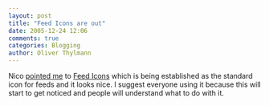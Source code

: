 ```yaml
---
layout: post
title: "Feed Icons are out"
date: 2005-12-24 12:06
comments: true
categories: Blogging
author: Oliver Thylmann
---
```







Nico [pointed me](http://lumma.de/eintrag.php?id=2375) to [Feed Icons](http://www.feedicons.com/) which is being established as the standard icon for feeds and it looks nice. I suggest everyone using it because this will start to get noticed and people will understand what to do with it.






